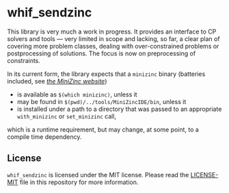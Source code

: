 whif_sendzinc
=============

This library is very much a work in progress.  It provides an
interface to CP solvers and tools &mdash; very limited in scope and
lacking, so far, a clear plan of covering more problem classes,
dealing with over-constrained problems or postprocessing of solutions.
The focus is now on preprocessing of constraints.

In its current form, the library expects that a `minizinc` binary
(batteries included, see [_the MiniZinc
website_](https://www.minizinc.org/software.html))

  - is available as `$(which minizinc)`, unless it
  - may be found in `$(pwd)/../tools/MiniZincIDE/bin`, unless it
  - is installed under a path to a directory that was passed to an
    appropriate `with_minizinc` or `set_minizinc` call,

which is a runtime requirement, but may change, at some point, to a
compile time dependency.

## License

`whif_sendzinc` is licensed under the MIT license.  Please read the
[LICENSE-MIT](LICENSE-MIT) file in this repository for more
information.
